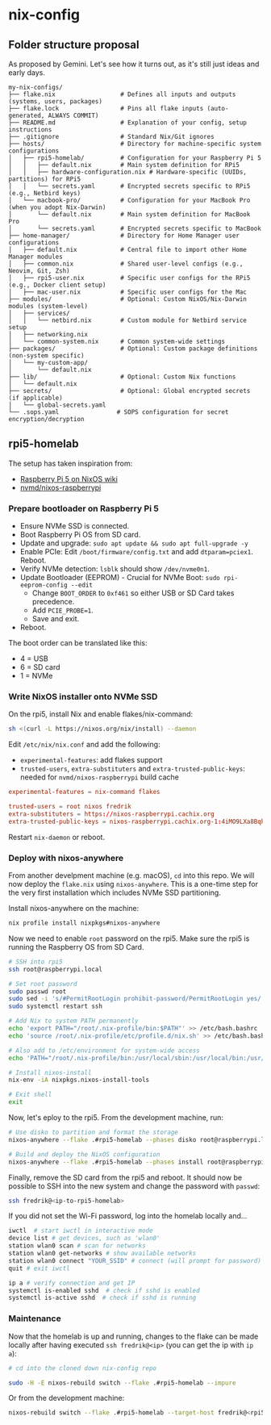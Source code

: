 # nix-config

## Folder structure proposal

As proposed by Gemini. Let's see how it turns out, as it's still just ideas and
early days.

```text
my-nix-configs/
├── flake.nix                  # Defines all inputs and outputs (systems, users, packages)
├── flake.lock                 # Pins all flake inputs (auto-generated, ALWAYS COMMIT)
├── README.md                  # Explanation of your config, setup instructions
├── .gitignore                 # Standard Nix/Git ignores
├── hosts/                     # Directory for machine-specific system configurations
│   ├── rpi5-homelab/          # Configuration for your Raspberry Pi 5
│   │   ├── default.nix        # Main system definition for RPi5
│   │   ├── hardware-configuration.nix # Hardware-specific (UUIDs, partitions) for RPi5
│   │   └── secrets.yaml       # Encrypted secrets specific to RPi5 (e.g., Netbird keys)
│   └── macbook-pro/           # Configuration for your MacBook Pro (when you adopt Nix-Darwin)
│       └── default.nix        # Main system definition for MacBook Pro
│       └── secrets.yaml       # Encrypted secrets specific to MacBook
├── home-manager/              # Directory for Home Manager user configurations
│   ├── default.nix            # Central file to import other Home Manager modules
│   ├── common.nix             # Shared user-level configs (e.g., Neovim, Git, Zsh)
│   ├── rpi5-user.nix          # Specific user configs for the RPi5 (e.g., Docker client setup)
│   ├── mac-user.nix           # Specific user configs for the Mac
├── modules/                   # Optional: Custom NixOS/Nix-Darwin modules (system-level)
│   ├── services/
│   │   └── netbird.nix        # Custom module for Netbird service setup
│   ├── networking.nix
│   └── common-system.nix      # Common system-wide settings
├── packages/                  # Optional: Custom package definitions (non-system specific)
│   └── my-custom-app/
│       └── default.nix
├── lib/                       # Optional: Custom Nix functions
│   └── default.nix
├── secrets/                   # Optional: Global encrypted secrets (if applicable)
│   └── global-secrets.yaml
└── .sops.yaml                # SOPS configuration for secret encryption/decryption
```

## rpi5-homelab

The setup has taken inspiration from:

- [Raspberry Pi 5 on NixOS wiki](https://wiki.nixos.org/wiki/NixOS_on_ARM/Raspberry_Pi_5)
- [nvmd/nixos-raspberrypi](https://github.com/nvmd/nixos-raspberrypi)

### Prepare bootloader on Raspberry Pi 5

- Ensure NVMe SSD is connected.
- Boot Raspberry Pi OS from SD card.
- Update and upgrade: `sudo apt update && sudo apt full-upgrade -y`
- Enable PCIe: Edit `/boot/firmware/config.txt` and add `dtparam=pciex1`.
  Reboot.
- Verify NVMe detection: `lsblk` should show `/dev/nvme0n1`.
- Update Bootloader (EEPROM) - Crucial for NVMe Boot:
  `sudo rpi-eeprom-config --edit`
  - Change `BOOT_ORDER` to `0xf461` so either USB or SD Card takes precedence.
  - Add `PCIE_PROBE=1`.
  - Save and exit.
- Reboot.

The boot order can be translated like this:

- 4 = USB
- 6 = SD card
- 1 = NVMe

### Write NixOS installer onto NVMe SSD

On the rpi5, install Nix and enable flakes/nix-command:

```sh
sh <(curl -L https://nixos.org/nix/install) --daemon
```

Edit `/etc/nix/nix.conf` and add the following:

- `experimental-features`: add flakes support
- `trusted-users`, `extra-substituters` and `extra-trusted-public-keys`: needed
  for `nvmd/nixos-raspberrypi` build cache

```conf
experimental-features = nix-command flakes

trusted-users = root nixos fredrik
extra-substituters = https://nixos-raspberrypi.cachix.org
extra-trusted-public-keys = nixos-raspberrypi.cachix.org-1:4iMO9LXa8BqhU+Rpg6LQKiGa2lsNh/j2oiYLNOQ5sPI=
```

Restart `nix-daemon` or reboot.

### Deploy with nixos-anywhere

From another develpment machine (e.g. macOS), `cd` into this repo. We will now
deploy the `flake.nix` using `nixos-anywhere`. This is a one-time step for the
very first installation which includes NVMe SSD partitioning.

Install nixos-anywhere on the machine:

```sh
nix profile install nixpkgs#nixos-anywhere
```

Now we need to enable `root` password on the rpi5. Make sure the rpi5 is running
the Raspberry OS from SD Card.

```sh
# SSH into rpi5
ssh root@raspberrypi.local

# Set root password
sudo passwd root
sudo sed -i 's/#PermitRootLogin prohibit-password/PermitRootLogin yes/' /etc/ssh/sshd_config
sudo systemctl restart ssh

# Add Nix to system PATH permanently
echo 'export PATH="/root/.nix-profile/bin:$PATH"' >> /etc/bash.bashrc
echo 'source /root/.nix-profile/etc/profile.d/nix.sh' >> /etc/bash.bashrc

# Also add to /etc/environment for system-wide access
echo 'PATH="/root/.nix-profile/bin:/usr/local/sbin:/usr/local/bin:/usr/sbin:/usr/bin:/sbin:/bin"' >> /etc/environment

# Install nixos-install
nix-env -iA nixpkgs.nixos-install-tools

# Exit shell
exit
```

Now, let's eploy to the rpi5. From the development machine, run:

```sh
# Use disko to partition and format the storage
nixos-anywhere --flake .#rpi5-homelab --phases disko root@raspberrypi.local

# Build and deploy the NixOS configuration
nixos-anywhere --flake .#rpi5-homelab --phases install root@raspberrypi.local
```

Finally, remove the SD card from the rpi5 and reboot. It should now be possible
to SSH into the new system and change the password with `passwd`:

```sh
ssh fredrik@<ip-to-rpi5-homelab>
```

If you did not set the Wi-Fi password, log into the homelab locally and...

```sh
iwctl  # start iwctl in interactive mode
device list # get devices, such as 'wlan0'
station wlan0 scan # scan for networks
station wlan0 get-networks # show available networks
station wlan0 connect "YOUR_SSID" # connect (will prompt for password)
quit # exit iwctl

ip a # verify connection and get IP
systemctl is-enabled sshd  # check if sshd is enabled
systemctl is-active sshd  # check if sshd is running
```

### Maintenance

Now that the homelab is up and running, changes to the flake can be made locally
after having executed `ssh fredrik@<ip>` (you can get the ip with `ip a`):

```sh
# cd into the cloned down nix-config repo

sudo -H -E nixos-rebuild switch --flake .#rpi5-homelab --impure
```

Or from the development machine:

```sh
nixos-rebuild switch --flake .#rpi5-homelab --target-host fredrik@<rpi5-ip> --use-remote-sudo --impure
```

